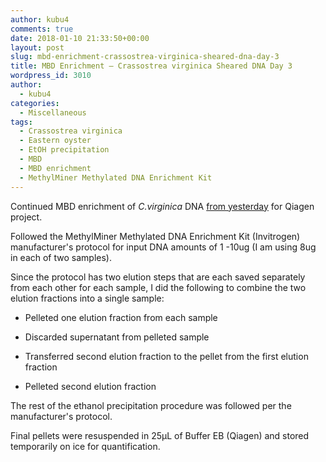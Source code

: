 ```yaml
---
author: kubu4
comments: true
date: 2018-01-10 21:33:50+00:00
layout: post
slug: mbd-enrichment-crassostrea-virginica-sheared-dna-day-3
title: MBD Enrichment – Crassostrea virginica Sheared DNA Day 3
wordpress_id: 3010
author:
  - kubu4
categories:
  - Miscellaneous
tags:
  - Crassostrea virginica
  - Eastern oyster
  - EtOH precipitation
  - MBD
  - MBD enrichment
  - MethylMiner Methylated DNA Enrichment Kit
---
```


Continued MBD enrichment of _C.virginica_ DNA [from yesterday](https://robertslab.github.io/sams-notebook/2018-01-09-mbd-enrichment…ared-dna-day-2.html) for Qiagen project.

Followed the MethylMiner Methylated DNA Enrichment Kit (Invitrogen) manufacturer's protocol for input DNA amounts of 1 -10ug (I am using 8ug in each of two samples).

Since the protocol has two elution steps that are each saved separately from each other for each sample, I did the following to combine the two elution fractions into a single sample:




    
  * Pelleted one elution fraction from each sample

    
  * Discarded supernatant from pelleted sample

    
  * Transferred second elution fraction to the pellet from the first elution fraction

    
  * Pelleted second elution fraction



The rest of the ethanol precipitation procedure was followed per the manufacturer's protocol.

Final pellets were resuspended in 25μL of Buffer EB (Qiagen) and stored temporarily on ice for quantification.
